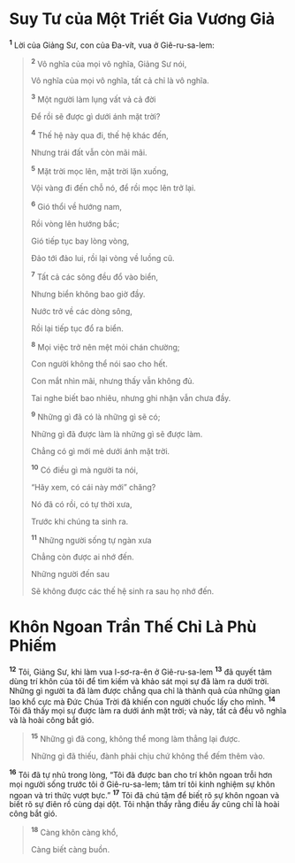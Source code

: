 # Suy Tư của Một Triết Gia Vương Giả
<sup><b>1</b></sup> Lời của Giảng Sư, con của Đa-vít, vua ở Giê-ru-sa-lem:

> <sup><b>2</b></sup> Vô nghĩa của mọi vô nghĩa, Giảng Sư nói,
>
> Vô nghĩa của mọi vô nghĩa, tất cả chỉ là vô nghĩa.
>
> <sup><b>3</b></sup> Một người làm lụng vất vả cả đời
>
> Để rồi sẽ được gì dưới ánh mặt trời?
>
> <sup><b>4</b></sup> Thế hệ này qua đi, thế hệ khác đến,
>
> Nhưng trái đất vẫn còn mãi mãi.
>
> <sup><b>5</b></sup> Mặt trời mọc lên, mặt trời lặn xuống,
>
> Vội vàng đi đến chỗ nó, để rồi mọc lên trở lại.
>
> <sup><b>6</b></sup> Gió thổi về hướng nam,
>
> Rồi vòng lên hướng bắc;
>
> Gió tiếp tục bay lòng vòng,
>
> Đảo tới đảo lui, rồi lại vòng về luồng cũ.
>
> <sup><b>7</b></sup> Tất cả các sông đều đổ vào biển,
>
> Nhưng biển không bao giờ đầy.
>
> Nước trở về các dòng sông,
>
> Rồi lại tiếp tục đổ ra biển.
>
> <sup><b>8</b></sup> Mọi việc trở nên mệt mỏi chán chường;
>
> Con người không thể nói sao cho hết.
>
> Con mắt nhìn mãi, nhưng thấy vẫn không đủ.
>
> Tai nghe biết bao nhiêu, nhưng ghi nhận vẫn chưa đầy.
>
> <sup><b>9</b></sup> Những gì đã có là những gì sẽ có;
>
> Những gì đã được làm là những gì sẽ được làm.
>
> Chẳng có gì mới mẻ dưới ánh mặt trời.
>
> <sup><b>10</b></sup> Có điều gì mà người ta nói,
>
> “Hãy xem, có cái này mới” chăng?
>
> Nó đã có rồi, có tự thời xưa,
>
> Trước khi chúng ta sinh ra.
>
> <sup><b>11</b></sup> Những người sống tự ngàn xưa
>
> Chẳng còn được ai nhớ đến.
>
> Những người đến sau
>
> Sẽ không được các thế hệ sinh ra sau họ nhớ đến.

# Khôn Ngoan Trần Thế Chỉ Là Phù Phiếm
<sup><b>12</b></sup> Tôi, Giảng Sư, khi làm vua I-sơ-ra-ên ở Giê-ru-sa-lem <sup><b>13</b></sup> đã quyết tâm dùng trí khôn của tôi để tìm kiếm và khảo sát mọi sự đã làm ra dưới trời. Những gì người ta đã làm được chẳng qua chỉ là thành quả của những gian lao khổ cực mà Đức Chúa Trời đã khiến con người chuốc lấy cho mình. <sup><b>14</b></sup> Tôi đã thấy mọi sự được làm ra dưới ánh mặt trời; và này, tất cả đều vô nghĩa và là hoài công bắt gió.

> <sup><b>15</b></sup> Những gì đã cong, không thể mong làm thẳng lại được.
>
> Những gì đã thiếu, đành phải chịu chứ không thể đếm thêm vào.

<sup><b>16</b></sup> Tôi đã tự nhủ trong lòng, “Tôi đã được ban cho trí khôn ngoan trỗi hơn mọi người sống trước tôi ở Giê-ru-sa-lem; tâm trí tôi kinh nghiệm sự khôn ngoan và tri thức vượt bực.” <sup><b>17</b></sup> Tôi đã chú tâm để biết rõ sự khôn ngoan và biết rõ sự điên rồ cùng dại dột. Tôi nhận thấy rằng điều ấy cũng chỉ là hoài công bắt gió.

> <sup><b>18</b></sup> Càng khôn càng khổ,
>
> Càng biết càng buồn.